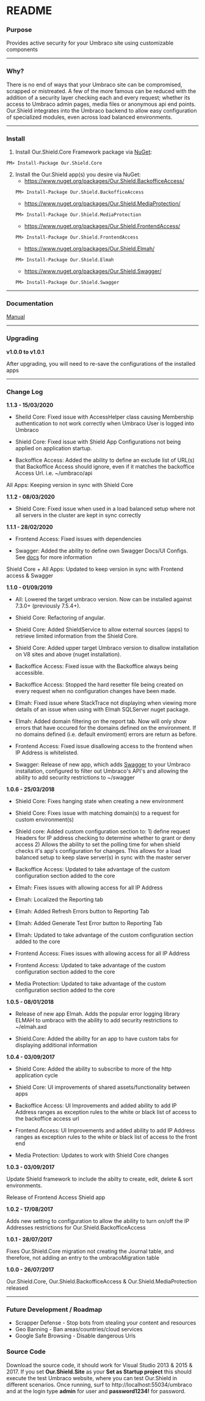 # README #

### Purpose ###
Provides active security for your Umbraco site using customizable components

---

### Why? ###
There is no end of ways that your Umbraco site can be compromised, scrapped or mistreated. A few of the more famous can be reduced with the addition of a security layer checking each and every request; whether its access to Umbraco admin pages, media files or anonymous api end points. Our.Shield integrates into the Umbraco backend to allow easy configuration of specialized modules, even across load balanced environments.

---

### Install ###
1. Install Our.Shield.Core Framework package via [NuGet](https://www.nuget.org/packages/Our.Shield.Core/):
```
PM> Install-Package Our.Shield.Core
```

2. Install the Our.Shield app(s) you desire via NuGet:
	* https://www.nuget.org/packages/Our.Shield.BackofficeAccess/
	```
	PM> Install-Package Our.Shield.BackofficeAccess
	```
	* https://www.nuget.org/packages/Our.Shield.MediaProtection/
	```
	PM> Install-Package Our.Shield.MediaProtection
	```
	* https://www.nuget.org/packages/Our.Shield.FrontendAccess/
	```
	PM> Install-Package Our.Shield.FrontendAccess
	```
	* https://www.nuget.org/packages/Our.Shield.Elmah/
	```
	PM> Install-Package Our.Shield.Elmah
	```
	* https://www.nuget.org/packages/Our.Shield.Swagger/
	```
	PM> Install-Package Our.Shield.Swagger
	```
---

### Documentation ###

[Manual](https://github.com/JcRichards1991/Our.Shield/blob/master/Docs/manual.pdf)

---

### Upgrading ###

**v1.0.0 to v1.0.1**

After upgrading, you will need to re-save the configurations of the installed apps

---

### Change Log ###
**1.1.3 - 15/03/2020**
* Sheild Core: Fixed issue with AccessHelper class causing Membership authentication to not work correctly when Umbraco User is logged into Umbraco
* Shield Core: Fixed issue with Shield App Configurations not being applied on application startup.

* Backoffice Access: Added the ability to define an exclude list of URL(s) that Backoffice Access should ignore, even if it matches the backoffice Access Url. i.e. ~/umbraco/api

All Apps: Keeping version in sync with Shield Core

**1.1.2 - 08/03/2020**
* Shield Core: Fixed issue when used in a load balanced setup where not all servers in the cluster are kept in sync correctly

**1.1.1 - 28/02/2020**
* Frontend Access: Fixed issues with dependencies

* Swagger: Added the ability to define own Swagger Docs/UI Configs. See [docs](https://github.com/JcRichards1991/Our.Shield/blob/master/Docs/manual.pdf) for more information

Shield Core + All Apps: Updated to keep version in sync with Frontend access & Swagger

**1.1.0 - 01/09/2019**
* All: Lowered the target umbraco version. Now can be installed against 7.3.0+ (previously 7.5.4+).

* Shield Core: Refactoring of angular.
* Shield Core: Added ShieldService to allow external sources (apps) to retrieve limited information from the Shield Core.
* Shield Core: Added upper target Umbraco version to disallow installation on V8 sites and above (nuget installation).

* Backoffice Access: Fixed issue with the Backoffice always being accessible.
* Backoffice Access: Stopped the hard resetter file being created on every request when no configuration changes have been made.

* Elmah: Fixed issue where StackTrace not displaying when viewing more details of an issue when using with Elmah SQLServer nuget package.
* Elmah: Added domain filtering on the report tab. Now will only show errors that have occured for the domains defined on the environment. If no domains defined (i.e. default enviroment) errors are return as before.

* Frontend Access: Fixed issue disallowing access to the frontend when IP Address is whitelisted.

* Swagger: Release of new app, which adds [Swagger](https://swagger.io/) to your Umbraco installation, configured to filter out Umbraco's API's and allowing the ability to add security restrictions to ~/swagger

**1.0.6 - 25/03/2018**
* Shield Core: Fixes hanging state when creating a new environment
* Shield Core: Fixes issue with matching domain(s) to a request for custom environment(s)
* Shield core: Added custom configuration section to:
			   1) define request Headers for IP address checking to determine whether to grant or deny access
               2) Allows the ability to set the polling time for when shield checks it's app's configuration for changes.
                  This allows for a load balanced setup to keep slave server(s) in sync with the master server
				  
* Backoffice Access: Updated to take advantage of the custom configuration section added to the core

* Elmah: Fixes issues with allowing access for all IP Address
* Elmah: Localized the Reporting tab
* Elmah: Added Refresh Errors button to Reporting Tab
* Elmah: Added Generate Test Error button to Reporting Tab
* Elmah: Updated to take advantage of the custom configuration section added to the core

* Frontend Access: Fixes issues with allowing access for all IP Address
* Frontend Access: Updated to take advantage of the custom configuration section added to the core

* Media Protection: Updated to take advantage of the custom configuration section added to the core 

**1.0.5 - 08/01/2018**
* Release of new app Elmah. Adds the popular error logging library ELMAH to umbraco with the ability to add security restrictions to ~/elmah.axd

* Shield.Core: Added the ability for an app to have custom tabs for displaying additional information

**1.0.4 - 03/09/2017**
* Shield Core: Added the ability to subscribe to more of the http application cycle 
* Shield Core: UI improvements of shared assets/functionality between apps

* Backoffice Access: UI Improvements and added ability to add IP Address ranges as exception rules to the white or black list of access to the backoffice access url

* Frontend Access: UI Improvements and added ability to add IP Address ranges as exception rules to the white or black list of access to the front end

* Media Protection: Updates to work with Shield Core changes

**1.0.3 - 03/09/2017**

Update Shield framework to include the abilty to create, edit, delete & sort environments.

Release of Frontend Access Shield app

**1.0.2 - 17/08/2017**

Adds new setting to configuration to allow the ability to turn on/off the IP Addresses restrictions for Our.Shield.BackofficeAccess

**1.0.1 - 28/07/2017**

Fixes Our.Shield.Core migration not creating the Journal table, and therefore, not adding an entry to the umbracoMigration table

**1.0.0 - 26/07/2017**

Our.Shield.Core, Our.Shield.BackofficeAccess & Our.Shield.MediaProtection released

---

### Future Development / Roadmap ###
* Scrapper Defense - Stop bots from stealing your content and resources
* Geo Banning - Ban areas/countries/cloud services
* Google Safe Browsing - Disable dangerous Urls


### Source Code ###
Download the source code, it should work for Visual Studio 2013 & 2015 & 2017. If you set **Our.Shield.Site** as your **Set as Startup project** this should execute the test Umbraco website, where you can test Our.Shield in different scenarios. Once running, surf to http://localhost:55034/umbraco and at the login type **admin** for user and **password1234!** for password.
